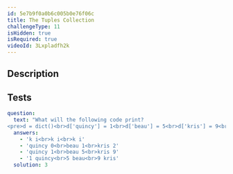 ```yaml
---
id: 5e7b9f0a0b6c005b0e76f06c
title: The Tuples Collection
challengeType: 11
isHidden: true
isRequired: true
videoId: 3Lxpladfh2k
---
```


## Description
<section id='description'>

</section>

## Tests
<section id='tests'>

```yml
question:
  text: "What will the following code print?
<pre>d = dict()<br>d['quincy'] = 1<br>d['beau'] = 5<br>d['kris'] = 9<br>for (k,i) in d.items():<br>    print(k, i)</pre>"
  answers:
    - 'k i<br>k i<br>k i'
    - 'quincy 0<br>beau 1<br>kris 2'
    - 'quincy 1<br>beau 5<br>kris 9'
    - '1 quincy<br>5 beau<br>9 kris'
  solution: 3
```

</section>
